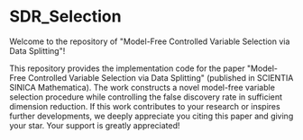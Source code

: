 # SDR_Selection
 Welcome to the repository of "Model-Free Controlled Variable Selection via Data Splitting"!

This repository provides the implementation code for the paper "Model-Free Controlled Variable Selection via Data Splitting" (published in SCIENTIA SINICA Mathematica). The work constructs a novel model-free variable selection procedure while controlling the false discovery rate in sufficient dimension reduction. If this work contributes to your research or inspires further developments, we deeply appreciate you citing this paper and giving your star. Your support is greatly appreciated!
